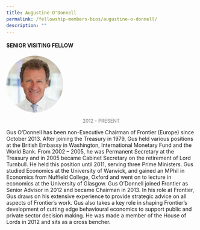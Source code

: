 ```yaml
---
title: Augustine O'Donnell
permalink: /fellowship-members-bios/augustine-o-donnell/
description: ""
---
```

<style>
.fellow-image-pic {
	border-radius: 50%;
	height: 30% !important;
	width: 30% !important;
	}
	
fellow-img {
		text-align: center;
	}

.fellow-tenure {
	text-align: center;
	color: grey;
	font-size: 0.9em;
	}	

</style>
#### SENIOR VISITING FELLOW

<div class="fellow-img">
<img class="fellow-image-pic" src="/images/FellowshipImages/fellowships_augustine_odonnell_2x.jpg">
<p class="fellow-tenure">2012 - PRESENT</p>
</div>

<p>
Gus O’Donnell has been non-Executive Chairman of Frontier (Europe) since October 2013. After joining the Treasury in 1979, Gus held various positions at the British Embassy in Washington, International Monetary Fund and the World Bank. From 2002 – 2005, he was Permanent Secretary at the Treasury and in 2005 became Cabinet Secretary on the retirement of Lord Turnbull. He held this position until 2011, serving three Prime Ministers. Gus studied Economics at the University of Warwick, and gained an MPhil in Economics from Nuffield College, Oxford and went on to lecture in economics at the University of Glasgow. Gus O’Donnell joined Frontier as Senior Advisor in 2012 and became Chairman in 2013. In his role at Frontier, Gus draws on his extensive experience to provide strategic advice on all aspects of Frontier’s work. Gus also takes a key role in shaping Frontier’s development of cutting edge behavioural economics to support public and private sector decision making. He was made a member of the House of Lords in 2012 and sits as a cross bencher.


</p>